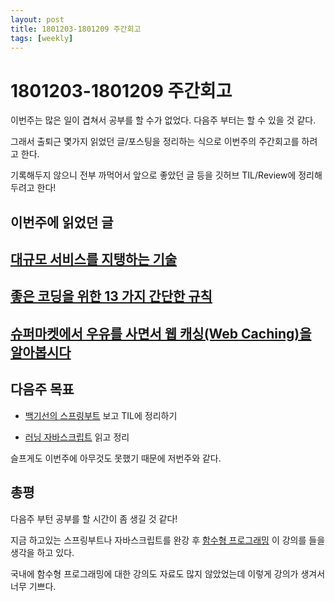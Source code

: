 ```yaml
---
layout: post
title: 1801203-1801209 주간회고
tags: [weekly]
---
```


# 1801203-1801209 주간회고

이번주는 많은 일이 겹쳐서 공부를 할 수가 없었다. 다음주 부터는 할 수 있을 것 같다. 

그래서 출퇴근 몇가지 읽었던 글/포스팅을 정리하는 식으로 이번주의 주간회고를 하려고 한다.

기록해두지 않으니 전부 까먹어서 앞으로 좋았던 글 등을 깃허브 TIL/Review에 정리해두려고 한다!


## 이번주에 읽었던 글

## [대규모 서비스를 지탱하는 기술](https://github.com/sehajyang/TIL/blob/master/Review/181204-1.md)

## [좋은 코딩을 위한 13 가지 간단한 규칙](https://github.com/sehajyang/TIL/blob/master/Review/181207-1.md)

## [슈퍼마켓에서 우유를 사면서 웹 캐싱(Web Caching)을 알아봅시다](https://adhrinae.github.io/posts/web-caching-explained-by-buying-milk-kr)



## 다음주 목표

* [백기선의 스프링부트](https://www.inflearn.com/course/%EC%8A%A4%ED%94%84%EB%A7%81%EB%B6%80%ED%8A%B8/) 보고 TIL에 정리하기

* [러닝 자바스크립트](http://www.hanbit.co.kr/store/books/look.php?p_code=B2328850940) 읽고 정리

슬프게도 이번주에 아무것도 못했기 때문에 저번주와 같다.


## 총평

다음주 부턴 공부를 할 시간이 좀 생길 것 같다!

지금 하고있는 스프링부트나 자바스크립트를 완강 후 [함수형 프로그래밍](https://programmers.co.kr/learn/courses/7637) 이 강의를 들을 생각을 하고 있다.

국내에 함수형 프로그래밍에 대한 강의도 자료도 많지 않았었는데 이렇게 강의가 생겨서 너무 기쁘다.









